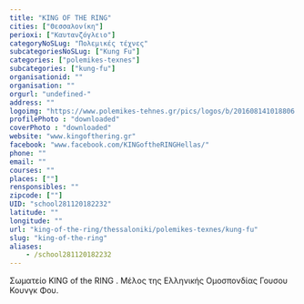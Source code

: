 ```yaml
---
title: "KING OF THE RING"
cities: ["Θεσσαλονίκη"]
perioxi: ["Καυτανζόγλειο"]
categoryNoSLug: "Πολεμικές τέχνες"
subcategoriesNoSLug: ["Kung Fu"]
categories: ["polemikes-texnes"]
subcategories: ["kung-fu"]
organisationid: ""
organisation: ""
orgurl: "undefined-"
address: ""
logoimg: "https://www.polemikes-tehnes.gr/pics/logos/b/201608141018806.jpg"
profilePhoto : "downloaded"
coverPhoto : "downloaded"
website: "www.kingofthering.gr"
facebook: "www.facebook.com/KINGoftheRINGHellas/"
phone: ""
email: ""
courses: ""
places: [""]
rensponsibles: ""
zipcode: [""]
UID: "school281120182232"
latitude: ""
longitude: ""
url: "king-of-the-ring/thessaloniki/polemikes-texnes/kung-fu"
slug: "king-of-the-ring"
aliases:
    - /school281120182232
---
```



Σωματείο KING of the RING . Μέλος της Ελληνικής Ομοσπονδίας Γουσου Κουνγκ Φου.

